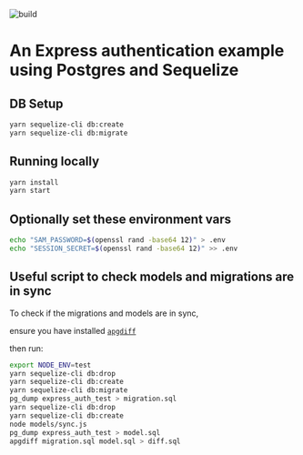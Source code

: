 ![build](https://github.com/samhstn/express-auth/actions/workflows/cleanliness.yml/badge.svg)

# An Express authentication example using Postgres and Sequelize

## DB Setup

```bash
yarn sequelize-cli db:create
yarn sequelize-cli db:migrate
```

## Running locally

```bash
yarn install
yarn start
```

## Optionally set these environment vars

```bash
echo "SAM_PASSWORD=$(openssl rand -base64 12)" > .env
echo "SESSION_SECRET=$(openssl rand -base64 12)" >> .env
```

## Useful script to check models and migrations are in sync

To check if the migrations and models are in sync,

ensure you have installed [`apgdiff`](https://apgdiff.com/)

then run:

```bash
export NODE_ENV=test
yarn sequelize-cli db:drop
yarn sequelize-cli db:create
yarn sequelize-cli db:migrate
pg_dump express_auth_test > migration.sql
yarn sequelize-cli db:drop
yarn sequelize-cli db:create
node models/sync.js
pg_dump express_auth_test > model.sql
apgdiff migration.sql model.sql > diff.sql
```

